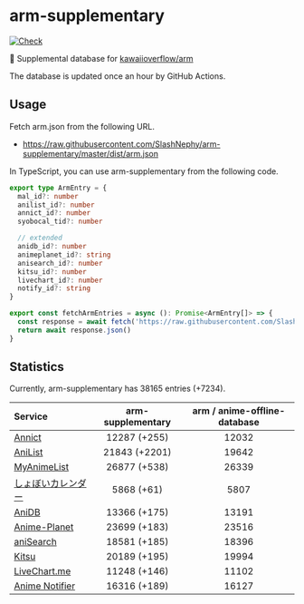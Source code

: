 # arm-supplementary

[![Check](https://github.com/SlashNephy/arm-supplementary/actions/workflows/check-node.yml/badge.svg)](https://github.com/SlashNephy/arm-supplementary/actions/workflows/check-node.yml)

💊 Supplemental database for [kawaiioverflow/arm](https://github.com/kawaiioverflow/arm)

The database is updated once an hour by GitHub Actions.

## Usage

Fetch arm.json from the following URL.

- https://raw.githubusercontent.com/SlashNephy/arm-supplementary/master/dist/arm.json

In TypeScript, you can use arm-supplementary from the following code.

```TypeScript
export type ArmEntry = {
  mal_id?: number
  anilist_id?: number
  annict_id?: number
  syobocal_tid?: number

  // extended
  anidb_id?: number
  animeplanet_id?: string
  anisearch_id?: number
  kitsu_id?: number
  livechart_id?: number
  notify_id?: string
}

export const fetchArmEntries = async (): Promise<ArmEntry[]> => {
  const response = await fetch('https://raw.githubusercontent.com/SlashNephy/arm-supplementary/master/dist/arm.json')
  return await response.json()
}
```

## Statistics

Currently, arm-supplementary has 38165 entries (+7234).

| Service                                     | arm-supplementary | arm / anime-offline-database |
| :------------------------------------------ | :---------------: | :--------------------------: |
| [Annict](https://annict.com)                |   12287 (+255)    |            12032             |
| [AniList](https://anilist.co)               |   21843 (+2201)   |            19642             |
| [MyAnimeList](https://myanimelist.net)      |   26877 (+538)    |            26339             |
| [しょぼいカレンダー](https://cal.syoboi.jp) |    5868 (+61)     |             5807             |
| [AniDB](https://anidb.net)                  |   13366 (+175)    |            13191             |
| [Anime-Planet](https://anime-planet.com)    |   23699 (+183)    |            23516             |
| [aniSearch](https://anisearch.com)          |   18581 (+185)    |            18396             |
| [Kitsu](https://kitsu.io)                   |   20189 (+195)    |            19994             |
| [LiveChart.me](https://livechart.me)        |   11248 (+146)    |            11102             |
| [Anime Notifier](https://notify.moe)        |   16316 (+189)    |            16127             |
